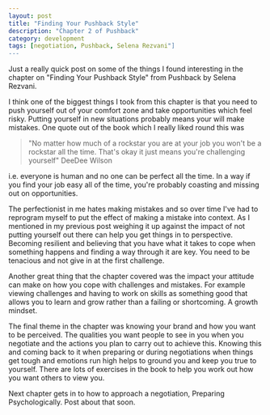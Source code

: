 ```yaml
---
layout: post
title: "Finding Your Pushback Style"
description: "Chapter 2 of Pushback"
category: development
tags: [negotiation, Pushback, Selena Rezvani"]
---
```


Just a really quick post on some of the things I found interesting in the chapter on "Finding Your Pushback Style" from Pushback by Selena Rezvani.

I think one of the biggest things I took from this chapter is that you need to push yourself out of your comfort zone and take opportunities which feel risky. Putting yourself in new situations probably means your will make mistakes. One quote out of the book which I really liked round this was 

> "No matter how much of a rockstar you are at your job you won't be a rockstar all the time. That's okay it just means you're challenging yourself" DeeDee Wilson

i.e. everyone is human and no one can be perfect all the time. In a way if you find your job easy all of the time, you're probably coasting and missing out on opportunities.

The perfectionist in me hates making mistakes and so over time I've had to reprogram myself to put the effect of making a mistake into context. As I mentioned in my previous post weighing it up against the impact of not putting yourself out there can help you get things in to perspective. Becoming resilient and believing that you have what it takes to cope when something happens and finding a way through it are key. You need to be tenacious and not give in at the first challenge. 

Another great thing that the chapter covered was the impact your attitude can make on how you cope with challenges and mistakes. For example viewing challenges and having to work on skills as something good that allows you to learn and grow rather than a failing or shortcoming. A growth mindset.

The final theme in the chapter was knowing your brand and how you want to be perceived. The qualities you want people to see in you when  you negotiate and the actions you plan to carry out to achieve this. Knowing this and coming back to it when preparing or  during negotiations when things get tough and emotions run high helps to ground you and keep you true to yourself.  There are lots of exercises in the book to help you work out how you want others to view you.

Next chapter gets in to how to approach a negotiation, Preparing Psychologically. Post about that soon.

